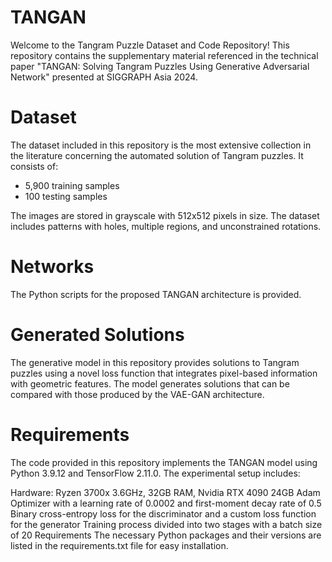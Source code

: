 # TANGAN

Welcome to the Tangram Puzzle Dataset and Code Repository! This repository contains the supplementary material referenced in the technical paper "TANGAN: Solving Tangram Puzzles Using Generative Adversarial Network" presented at SIGGRAPH Asia 2024.

# Dataset
The dataset included in this repository is the most extensive collection in the literature concerning the automated solution of Tangram puzzles. It consists of:

- 5,900 training samples
- 100 testing samples

The images are stored in grayscale with 512x512 pixels in size. The dataset includes patterns with holes, multiple regions, and unconstrained rotations.

# Networks

The Python scripts for the proposed TANGAN architecture is provided.

# Generated Solutions
The generative model in this repository provides solutions to Tangram puzzles using a novel loss function that integrates pixel-based information with geometric features. The model generates solutions that can be compared with those produced by the VAE-GAN architecture.

# Requirements
The code provided in this repository implements the TANGAN model using Python 3.9.12 and TensorFlow 2.11.0. The experimental setup includes:

Hardware: Ryzen 3700x 3.6GHz, 32GB RAM, Nvidia RTX 4090 24GB
Adam Optimizer with a learning rate of 0.0002 and first-moment decay rate of 0.5
Binary cross-entropy loss for the discriminator and a custom loss function for the generator
Training process divided into two stages with a batch size of 20
Requirements
The necessary Python packages and their versions are listed in the requirements.txt file for easy installation.
